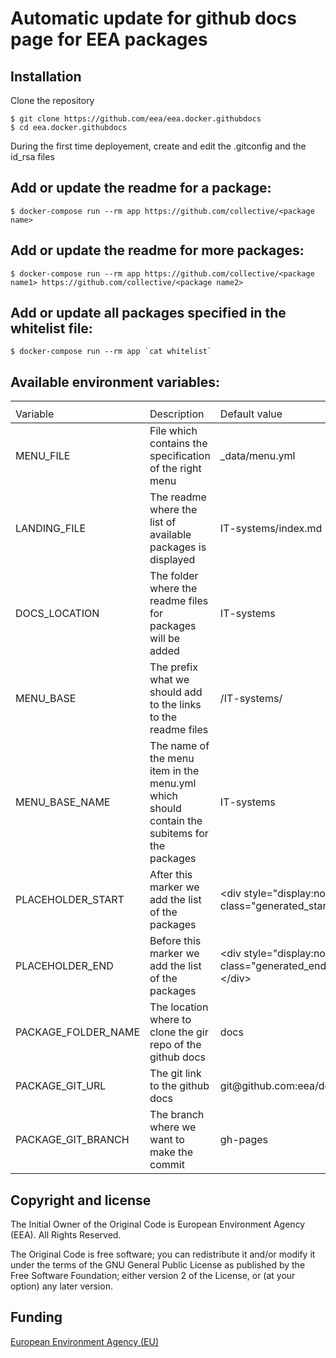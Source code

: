 # Automatic update for github docs page for EEA packages

## Installation

Clone the repository

    $ git clone https://github.com/eea/eea.docker.githubdocs
    $ cd eea.docker.githubdocs

During the first time deployement, create and edit the .gitconfig and the id_rsa files

## Add or update the readme for a package:

    $ docker-compose run --rm app https://github.com/collective/<package name>

## Add or update the readme for more packages:

    $ docker-compose run --rm app https://github.com/collective/<package name1> https://github.com/collective/<package name2>

## Add or update all packages specified in the whitelist file:

    $ docker-compose run --rm app `cat whitelist`

## Available environment variables:

<table>
    <th>
        <tr>
            <td>
                Variable
            </td>
            <td>
                Description
            </td>
            <td>
                Default value
            </td>
        </tr>
    </th>
    <tbody>
        <tr>
            <td>
                MENU_FILE
            </td>
            <td>
                File which contains the specification of the right menu
            </td>
            <td>
                _data/menu.yml
            </td>
        </tr>
        <tr>
            <td>
                LANDING_FILE
            </td>
            <td>
                The readme where the list of available packages is displayed
            </td>
            <td>
                IT-systems/index.md
            </td>
        </tr>
        <tr>
            <td>
                DOCS_LOCATION
            </td>
            <td>
                The folder where the readme files for packages will be added
            </td>
            <td>
                IT-systems
            </td>
        </tr>
        <tr>
            <td>
                MENU_BASE
            </td>
            <td>
                The prefix what we should add to the links to the readme files
            </td>
            <td>
                /IT-systems/
            </td>
        </tr>
        <tr>
            <td>
                MENU_BASE_NAME
            </td>
            <td>
                The name of the menu item in the menu.yml which should contain the subitems for the packages
            </td>
            <td>
                IT-systems
            </td>
        </tr>
        <tr>
            <td>
                PLACEHOLDER_START
            </td>
            <td>
                After this marker we add the list of the packages
            </td>
            <td>
                &lt;div style="display:none" class="generated_start"&gt;</div&gt;
            </td>
        </tr>
        <tr>
            <td>
                PLACEHOLDER_END
            </td>
            <td>
                Before this marker we add the list of the packages
            </td>
            <td>
                &lt;div style="display:none" class="generated_end"&gt;&lt;/div&gt;
            </td>
        </tr>
        <tr>
            <td>
                PACKAGE_FOLDER_NAME
            </td>
            <td>
                The location where to clone the gir repo of the github docs
            </td>
            <td>
                docs
            </td>
        </tr>
        <tr>
            <td>
                PACKAGE_GIT_URL
            </td>
            <td>
                The git link to the github docs
            </td>
            <td>
                git@github.com:eea/docs.git
            </td>
        </tr>
        <tr>
            <td>
                PACKAGE_GIT_BRANCH
            </td>
            <td>
                The branch where we want to make the commit
            </td>
            <td>
                gh-pages
            </td>
        </tr>
    </tbody>
</table>

## Copyright and license

The Initial Owner of the Original Code is European Environment Agency (EEA).
All Rights Reserved.

The Original Code is free software;
you can redistribute it and/or modify it under the terms of the GNU
General Public License as published by the Free Software Foundation;
either version 2 of the License, or (at your option) any later
version.

## Funding

[European Environment Agency (EU)](http://eea.europa.eu)
